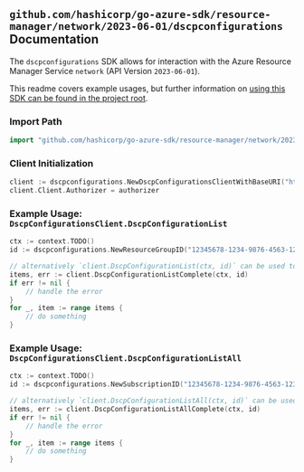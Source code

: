 
## `github.com/hashicorp/go-azure-sdk/resource-manager/network/2023-06-01/dscpconfigurations` Documentation

The `dscpconfigurations` SDK allows for interaction with the Azure Resource Manager Service `network` (API Version `2023-06-01`).

This readme covers example usages, but further information on [using this SDK can be found in the project root](https://github.com/hashicorp/go-azure-sdk/tree/main/docs).

### Import Path

```go
import "github.com/hashicorp/go-azure-sdk/resource-manager/network/2023-06-01/dscpconfigurations"
```


### Client Initialization

```go
client := dscpconfigurations.NewDscpConfigurationsClientWithBaseURI("https://management.azure.com")
client.Client.Authorizer = authorizer
```


### Example Usage: `DscpConfigurationsClient.DscpConfigurationList`

```go
ctx := context.TODO()
id := dscpconfigurations.NewResourceGroupID("12345678-1234-9876-4563-123456789012", "example-resource-group")

// alternatively `client.DscpConfigurationList(ctx, id)` can be used to do batched pagination
items, err := client.DscpConfigurationListComplete(ctx, id)
if err != nil {
	// handle the error
}
for _, item := range items {
	// do something
}
```


### Example Usage: `DscpConfigurationsClient.DscpConfigurationListAll`

```go
ctx := context.TODO()
id := dscpconfigurations.NewSubscriptionID("12345678-1234-9876-4563-123456789012")

// alternatively `client.DscpConfigurationListAll(ctx, id)` can be used to do batched pagination
items, err := client.DscpConfigurationListAllComplete(ctx, id)
if err != nil {
	// handle the error
}
for _, item := range items {
	// do something
}
```
